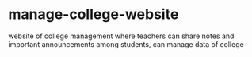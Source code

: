 # manage-college-website
website of college management where teachers can share notes and important announcements among students, can manage data of college
